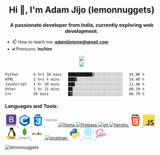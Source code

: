 <h1 align="center">Hi 👋, I'm Adam Jijo (lemonnuggets)</h1>
<h3 align="center">A passionate developer from India, currently exploring web development.</h3>

- 📫 How to reach me: **adamjijoisme@gmail.com**
- 💕 Pronouns: **he/him**

<div align="center">
  <a href="https://open.spotify.com/user/5omwfj76qlivkidcfnjbbkugd">
  <img src="https://lemonnuggets.vercel.app/api/spotify" />
</a>
</div>

<div align="center">
 <a href="https://github.com/anuraghazra/github-readme-stats">
  <img src="https://github-readme-stats.vercel.app/api?username=lemonnuggets&count_private=true&show_icons=true&theme=calm&border_radius=30&hide=stars" />
</a>
  
</div>

<!--START_SECTION:waka-->
```text
Python       6 hrs 38 mins   ███████████▒░░░░░░░░░░░░░   45.96 % 
HTML         2 hrs 4 mins    ███▓░░░░░░░░░░░░░░░░░░░░░   14.40 % 
JavaScript   1 hr 39 mins    ███░░░░░░░░░░░░░░░░░░░░░░   11.46 % 
Other        1 hr 11 mins    ██░░░░░░░░░░░░░░░░░░░░░░░   08.29 % 
C++          58 mins         █▓░░░░░░░░░░░░░░░░░░░░░░░   06.79 % 
```
<!--END_SECTION:waka-->

<span>
<h3 align="left">Languages and Tools:</h3>
<p align="left"> <a href="https://getbootstrap.com" target="_blank"> <img src="https://raw.githubusercontent.com/devicons/devicon/master/icons/bootstrap/bootstrap-plain-wordmark.svg" alt="bootstrap" width="40" height="40"/> </a> <a href="https://www.cprogramming.com/" target="_blank"> <img src="https://raw.githubusercontent.com/devicons/devicon/master/icons/c/c-original.svg" alt="c" width="40" height="40"/> </a> <a href="https://www.w3schools.com/css/" target="_blank"> <img src="https://raw.githubusercontent.com/devicons/devicon/master/icons/css3/css3-original-wordmark.svg" alt="css3" width="40" height="40"/> </a> <a href="https://expressjs.com" target="_blank"> <img src="https://raw.githubusercontent.com/devicons/devicon/master/icons/express/express-original-wordmark.svg" alt="express" width="40" height="40"/> </a> <a href="https://www.figma.com/" target="_blank"> <img src="https://www.vectorlogo.zone/logos/figma/figma-icon.svg" alt="figma" width="40" height="40"/> </a> <a href="https://firebase.google.com/" target="_blank"> <img src="https://www.vectorlogo.zone/logos/firebase/firebase-icon.svg" alt="firebase" width="40" height="40"/> </a> <a href="https://git-scm.com/" target="_blank"> <img src="https://www.vectorlogo.zone/logos/git-scm/git-scm-icon.svg" alt="git" width="40" height="40"/> </a> <a href="https://heroku.com" target="_blank"> <img src="https://www.vectorlogo.zone/logos/heroku/heroku-icon.svg" alt="heroku" width="40" height="40"/> </a> <a href="https://www.w3.org/html/" target="_blank"> <img src="https://raw.githubusercontent.com/devicons/devicon/master/icons/html5/html5-original-wordmark.svg" alt="html5" width="40" height="40"/> </a> <a href="https://developer.mozilla.org/en-US/docs/Web/JavaScript" target="_blank"> <img src="https://raw.githubusercontent.com/devicons/devicon/master/icons/javascript/javascript-original.svg" alt="javascript" width="40" height="40"/> </a> <a href="https://www.linux.org/" target="_blank"> <img src="https://raw.githubusercontent.com/devicons/devicon/master/icons/linux/linux-original.svg" alt="linux" width="40" height="40"/> </a> <a href="https://www.mongodb.com/" target="_blank"> <img src="https://raw.githubusercontent.com/devicons/devicon/master/icons/mongodb/mongodb-original-wordmark.svg" alt="mongodb" width="40" height="40"/> </a> <a href="https://nodejs.org" target="_blank"> <img src="https://raw.githubusercontent.com/devicons/devicon/master/icons/nodejs/nodejs-original-wordmark.svg" alt="nodejs" width="40" height="40"/> </a> <a href="https://postman.com" target="_blank"> <img src="https://www.vectorlogo.zone/logos/getpostman/getpostman-icon.svg" alt="postman" width="40" height="40"/> </a> <a href="https://www.python.org" target="_blank"> <img src="https://raw.githubusercontent.com/devicons/devicon/master/icons/python/python-original.svg" alt="python" width="40" height="40"/> </a> <a href="https://reactjs.org/" target="_blank"> <img src="https://raw.githubusercontent.com/devicons/devicon/master/icons/react/react-original-wordmark.svg" alt="react" width="40" height="40"/> </a> <a href="https://sass-lang.com" target="_blank"> <img src="https://raw.githubusercontent.com/devicons/devicon/master/icons/sass/sass-original.svg" alt="sass" width="40" height="40"/> </a> </p>
</span>
<div>

<!-- <a href="https://github.com/anuraghazra/github-readme-stats">
  <img align="right" src="https://github-readme-stats.vercel.app/api/top-langs/?username=lemonnuggets&layout=compact&theme=calm&border_radius=30" />
</a> -->

</div>

<p align="left"> <img src="https://komarev.com/ghpvc/?username=lemonnuggets&label=Profile%20views&color=0e75b6&style=flat" alt="lemonnuggets" /> </p>
